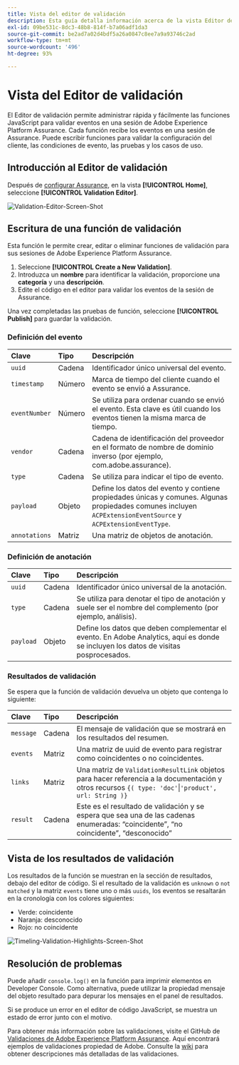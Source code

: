 ```yaml
---
title: Vista del editor de validación
description: Esta guía detalla información acerca de la vista Editor de validación en Adobe Experience Platform Assurance.
exl-id: 09be531c-8dc3-48b8-814f-b7a06adf1da3
source-git-commit: be2ad7a02d4bdf5a26a0847c8ee7a9a93746c2ad
workflow-type: tm+mt
source-wordcount: '496'
ht-degree: 93%

---
```


# Vista del Editor de validación

El Editor de validación permite administrar rápida y fácilmente las funciones JavaScript para validar eventos en una sesión de Adobe Experience Platform Assurance. Cada función recibe los eventos en una sesión de Assurance. Puede escribir funciones para validar la configuración del cliente, las condiciones de evento, las pruebas y los casos de uso.

## Introducción al Editor de validación

Después de [configurar Assurance](../tutorials/implement-assurance.md), en la vista **[!UICONTROL Home]**, seleccione **[!UICONTROL Validation Editor]**.

![Validation-Editor-Screen-Shot](https://user-images.githubusercontent.com/6597105/198680074-f548a646-6f2f-4a65-82fd-0f1687d869bf.png)

## Escritura de una función de validación

Esta función le permite crear, editar o eliminar funciones de validación para sus sesiones de Adobe Experience Platform Assurance.

1. Seleccione **[!UICONTROL Create a New Validation]**.
2. Introduzca un **nombre** para identificar la validación, proporcione una **categoría** y una **descripción**.
3. Edite el código en el editor para validar los eventos de la sesión de Assurance.

Una vez completadas las pruebas de función, seleccione **[!UICONTROL Publish]** para guardar la validación.

### Definición del evento

| Clave | Tipo | Descripción |
| :--- | :--- | :--- |
| `uuid` | Cadena | Identificador único universal del evento. |
| `timestamp` | Número | Marca de tiempo del cliente cuando el evento se envió a Assurance. |
| `eventNumber` | Número | Se utiliza para ordenar cuando se envió el evento. Esta clave es útil cuando los eventos tienen la misma marca de tiempo. |
| `vendor` | Cadena | Cadena de identificación del proveedor en el formato de nombre de dominio inverso (por ejemplo, com.adobe.assurance). |
| `type` | Cadena | Se utiliza para indicar el tipo de evento. |
| `payload` | Objeto | Define los datos del evento y contiene propiedades únicas y comunes. Algunas propiedades comunes incluyen `ACPExtensionEventSource` y `ACPExtensionEventType`. |
| `annotations` | Matriz | Una matriz de objetos de anotación. |

### Definición de anotación

| Clave | Tipo | Descripción |
| :--- | :--- | :--- |
| `uuid` | Cadena | Identificador único universal de la anotación. |
| `type` | Cadena | Se utiliza para denotar el tipo de anotación y suele ser el nombre del complemento (por ejemplo, análisis). |
| `payload` | Objeto | Define los datos que deben complementar el evento. En Adobe Analytics, aquí es donde se incluyen los datos de visitas posprocesados. |

### Resultados de validación

Se espera que la función de validación devuelva un objeto que contenga lo siguiente:

| Clave | Tipo | Descripción |
| :--- | :--- | :--- |
| `message` | Cadena | El mensaje de validación que se mostrará en los resultados del resumen. |
| `events` | Matriz | Una matriz de uuid de evento para registrar como coincidentes o no coincidentes. |
| `links` | Matriz | Una matriz de `ValidationResultLink` objetos para hacer referencia a la documentación y otros recursos `{( type: 'doc'`&vert;`'product', url: String )}` |
| `result` | Cadena | Este es el resultado de validación y se espera que sea una de las cadenas enumeradas: “coincidente”, “no coincidente”, “desconocido” |

## Vista de los resultados de validación

Los resultados de la función se muestran en la sección de resultados, debajo del editor de código. Si el resultado de la validación es `unknown` o `not matched` y la matriz `events` tiene uno o más `uuids`, los eventos se resaltarán en la cronología con los colores siguientes:

* Verde: coincidente
* Naranja: desconocido
* Rojo: no coincidente

![Timeling-Validation-Highlights-Screen-Shot](https://user-images.githubusercontent.com/6597105/198681412-93d10a5a-3212-4e85-850a-aeaf5caf0521.png)

## Resolución de problemas

Puede añadir `console.log()` en la función para imprimir elementos en Developer Console. Como alternativa, puede utilizar la propiedad mensaje del objeto resultado para depurar los mensajes en el panel de resultados.

Si se produce un error en el editor de código JavaScript, se muestra un estado de error junto con el motivo.

Para obtener más información sobre las validaciones, visite el GitHub de [Validaciones de Adobe Experience Platform Assurance](https://github.com/adobe/griffon-validation-plugins). Aquí encontrará ejemplos de validaciones propiedad de Adobe. Consulte la [wiki](https://github.com/adobe/griffon-validation-plugins/wiki) para obtener descripciones más detalladas de las validaciones.
